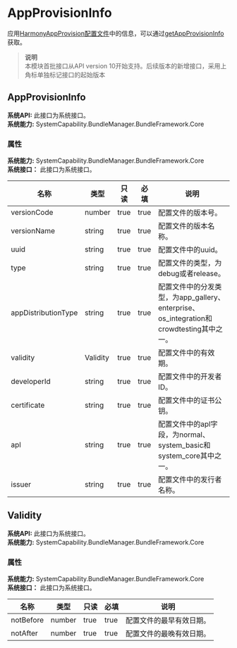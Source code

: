 # AppProvisionInfo    
应用[HarmonyAppProvision配置文件](../../security/app-provision-structure.md)中的信息，可以通过[getAppProvisionInfo](js-apis-bundleManager.md#bundlemanagergetappprovisioninfo10)获取。  
> **说明**   
>本模块首批接口从API version 10开始支持。后续版本的新增接口，采用上角标单独标记接口的起始版本  
    
## AppProvisionInfo  
 **系统API:**  此接口为系统接口。  
 **系统能力:**  SystemCapability.BundleManager.BundleFramework.Core    
### 属性    
 **系统能力:**  SystemCapability.BundleManager.BundleFramework.Core    
 **系统接口：** 此接口为系统接口。    
    
| 名称 | 类型 | 只读 | 必填 | 说明 |  
| --------| --------| --------| --------| --------|  
| versionCode | number | true | true | 配置文件的版本号。 |  
| versionName | string | true | true | 配置文件的版本名称。 |  
| uuid | string | true | true | 配置文件中的uuid。 |  
| type | string | true | true | 配置文件的类型，为debug或者release。 |  
| appDistributionType | string | true | true | 配置文件中的分发类型，为app_gallery、enterprise、os_integration和crowdtesting其中之一。 |  
| validity | Validity | true | true | 配置文件中的有效期。 |  
| developerId | string | true | true | 配置文件中的开发者ID。 |  
| certificate | string | true | true | 配置文件中的证书公钥。 |  
| apl | string | true | true | 配置文件中的apl字段，为normal、system_basic和system_core其中之一。 |  
| issuer | string | true | true | 配置文件中的发行者名称。 |  
    
## Validity  
 **系统API:**  此接口为系统接口。  
 **系统能力:**  SystemCapability.BundleManager.BundleFramework.Core    
### 属性    
 **系统能力:**  SystemCapability.BundleManager.BundleFramework.Core    
 **系统接口：** 此接口为系统接口。    
    
| 名称 | 类型 | 只读 | 必填 | 说明 |  
| --------| --------| --------| --------| --------|  
| notBefore | number | true | true | 配置文件的最早有效日期。 |  
| notAfter | number | true | true | 配置文件的最晚有效日期。 |  
